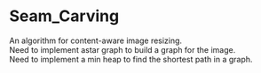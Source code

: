 # Seam_Carving
An algorithm for content-aware image resizing.\
Need to implement astar graph to build a graph for the image.\
Need to implement a min heap to find the shortest path in a graph.
